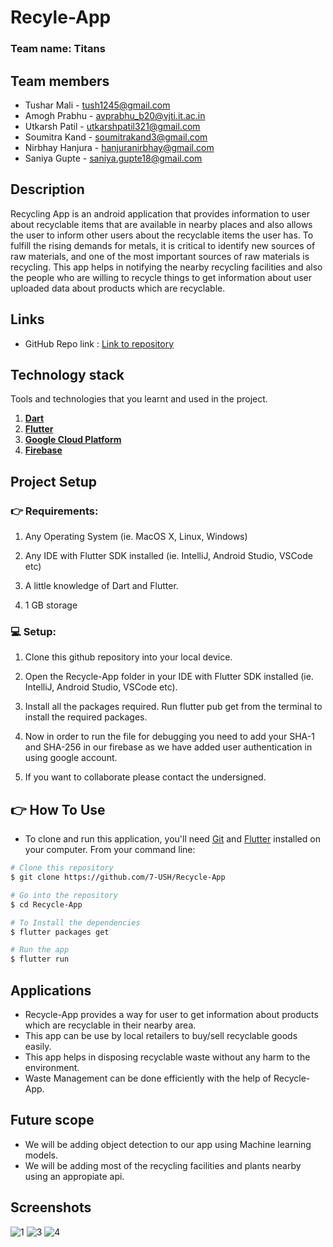 # Recyle-App

### Team name: Titans

## Team members
* Tushar Mali - tush1245@gmail.com
* Amogh Prabhu - avprabhu_b20@vjti.it.ac.in
* Utkarsh Patil - utkarshpatil321@gmail.com
* Soumitra Kand - soumitrakand3@gmail.com
* Nirbhay Hanjura - hanjuranirbhay@gmail.com
* Saniya Gupte - saniya.gupte18@gmail.com


## Description
Recycling App is an android application that provides information to user about recyclable items that are available in nearby places and also allows the user to inform other users about the recyclable items the user has.
To fulfill the rising demands for metals, it is critical to identify new sources of raw materials, and one of the most important sources of raw materials is recycling. This app helps in notifying the nearby recycling facilities and also the people who are willing to recycle things to get information about user uploaded data about products which are recyclable. 


## Links
* GitHub Repo link : [Link to repository](https://github.com/7-USH/Recycle-App)

## Technology stack

Tools and technologies that you learnt and used in the project.

1.  [**Dart**](https://dart.dev/)
2. [**Flutter**](https://flutter.dev/docs)
3. [**Google Cloud Platform**](https://console.cloud.google.com/)
4. [**Firebase**](https://firebase.google.com/)

## Project Setup
### 👉 Requirements:

1. Any Operating System (ie. MacOS X, Linux, Windows)

2. Any IDE with Flutter SDK installed (ie. IntelliJ, Android Studio, VSCode etc)

3. A little knowledge of Dart and Flutter.

4. 1 GB storage

### 💻 Setup:

1. Clone this github repository into your local device.

2. Open the Recycle-App folder in your IDE with Flutter SDK installed (ie. IntelliJ, Android Studio, VSCode etc).

3. Install all the packages required. Run flutter pub get from the terminal to install the required packages.

4. Now in order to run the file for debugging you need to add your SHA-1 and SHA-256 in our firebase as we have added user authentication in using google account.

5. If you want to collaborate please contact the undersigned.

## :point_right: How To Use

- To clone and run this application, you'll need [Git](https://git-scm.com) and [Flutter](https://flutter.dev/docs/get-started/install) installed on your computer. From your command line:
```bash
# Clone this repository
$ git clone https://github.com/7-USH/Recycle-App

# Go into the repository
$ cd Recycle-App

# To Install the dependencies
$ flutter packages get

# Run the app
$ flutter run
```

## Applications

- Recycle-App provides a way for user to get information about products which are recyclable in their nearby area. 
- This app can be use by local retailers to buy/sell recyclable goods easily.
- This app helps in disposing recyclable waste without any harm to the environment.
- Waste Management can be done efficiently with the help of Recycle-App.

## Future scope
- We will be adding object detection to our app using Machine learning models.
- We will be adding most of the recycling facilities and plants nearby using an appropiate api.
## Screenshots
![1](https://user-images.githubusercontent.com/82898989/160222509-a359a15f-dd7b-4936-8ac3-6b3a3b639342.jpg)
![3](https://user-images.githubusercontent.com/82898989/160222513-d8cbb015-d6cc-40fd-9869-42400307793f.jpg)
![4](https://user-images.githubusercontent.com/82898989/160222515-c7da04b4-91e3-446b-b853-7f8c0348ab5c.jpg)

